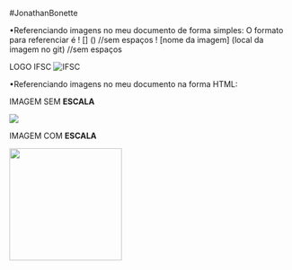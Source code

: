 #JonathanBonette

•Referenciando imagens no meu documento de forma simples:
  O formato para referenciar é ! [] () //sem espaços
  ! [nome da imagem] (local da imagem no git) //sem espaços

LOGO IFSC
![IFSC](logoifsc.png)

•Referenciando imagens no meu documento na forma HTML:

<p>
  IMAGEM SEM <b>ESCALA</b>
</p>

<img src = “JonathanBonette/logoifsc.png”>

<p>
  IMAGEM COM <b>ESCALA</b>
</p>

<img src = “JonathanBonette/logoifsc.png” width = 200 height = 200 >
